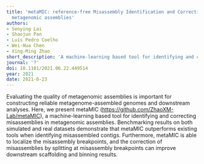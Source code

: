 ```yaml
---
title: 'metaMIC: reference-free Misassembly Identification and Correction of de novo
  metagenomic assemblies'
authors:
- Senying Lai
- Shaojun Pan
- Luis Pedro Coelho
- Wei-Hua Chen
- Xing-Ming Zhao
short_description: 'A machine-learning based tool for identifying and correcting misassemblies in metagenomic assemblies.'
journal: '?'
doi: 10.1101/2021.06.22.449514
year: 2021
date: 2021-6-23
---
```


Evaluating the quality of metagenomic assemblies is important for constructing reliable metagenome-assembled genomes and downstream analyses. Here, we present metaMIC (https://github.com/ZhaoXM-Lab/metaMIC), a machine-learning based tool for identifying and correcting misassemblies in metagenomic assemblies. Benchmarking results on both simulated and real datasets demonstrate that metaMIC outperforms existing tools when identifying misassembled contigs. Furthermore, metaMIC is able to localize the misassembly breakpoints, and the correction of misassemblies by splitting at misassembly breakpoints can improve downstream scaffolding and binning results.